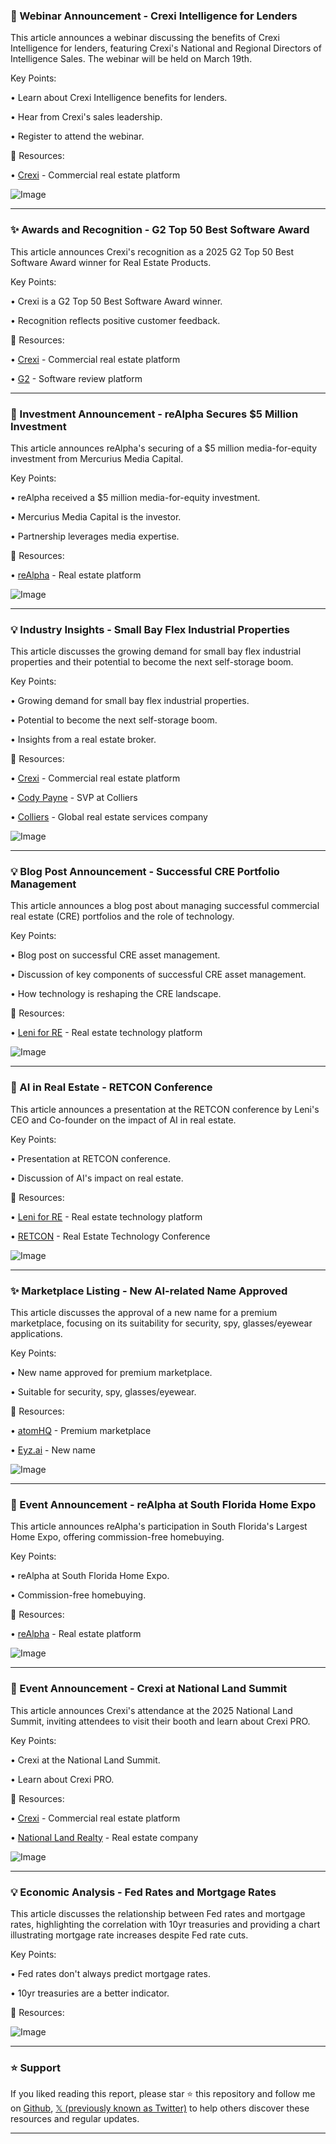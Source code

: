 ### 🤖 Webinar Announcement - Crexi Intelligence for Lenders

This article announces a webinar discussing the benefits of Crexi Intelligence for lenders, featuring Crexi's National and Regional Directors of Intelligence Sales.  The webinar will be held on March 19th.


Key Points:

• Learn about Crexi Intelligence benefits for lenders.

• Hear from Crexi's sales leadership.

• Register to attend the webinar.


🔗 Resources:

• [Crexi](https://x.com/CREXinc) - Commercial real estate platform

![Image](https://pbs.twimg.com/media/GltS71VWsAAJRjW?format=jpg&name=small)


---

### ✨ Awards and Recognition - G2 Top 50 Best Software Award

This article announces Crexi's recognition as a 2025 G2 Top 50 Best Software Award winner for Real Estate Products.


Key Points:

• Crexi is a G2 Top 50 Best Software Award winner.

• Recognition reflects positive customer feedback.


🔗 Resources:

• [Crexi](https://x.com/CREXinc) - Commercial real estate platform

• [G2](https://x.com/G2dotcom) - Software review platform


---

### 🚀 Investment Announcement - reAlpha Secures $5 Million Investment

This article announces reAlpha's securing of a $5 million media-for-equity investment from Mercurius Media Capital.


Key Points:

• reAlpha received a $5 million media-for-equity investment.

• Mercurius Media Capital is the investor.

• Partnership leverages media expertise.


🔗 Resources:

• [reAlpha](https://x.com/reAlpha) - Real estate platform

![Image](https://pbs.twimg.com/media/Glre5vmWUAAgLag?format=jpg&name=small)


---

### 💡 Industry Insights - Small Bay Flex Industrial Properties

This article discusses the growing demand for small bay flex industrial properties and their potential to become the next self-storage boom.


Key Points:

• Growing demand for small bay flex industrial properties.

• Potential to become the next self-storage boom.

• Insights from a real estate broker.


🔗 Resources:

• [Crexi](https://x.com/CREXinc) - Commercial real estate platform

• [Cody Payne](https://x.com/tx_investments) - SVP at Colliers

• [Colliers](https://x.com/Colliers) - Global real estate services company


![Image](https://pbs.twimg.com/media/GkK_P-EXsAASbMn.jpg)


---

### 💡 Blog Post Announcement - Successful CRE Portfolio Management

This article announces a blog post about managing successful commercial real estate (CRE) portfolios and the role of technology.


Key Points:

• Blog post on successful CRE asset management.

• Discussion of key components of successful CRE asset management.

• How technology is reshaping the CRE landscape.


🔗 Resources:

• [Leni for RE](https://x.com/Leni_for_RE) - Real estate technology platform

![Image](https://pbs.twimg.com/media/GkKohoUXIAAHAr_?format=jpg&name=small)


---

### 🤖 AI in Real Estate - RETCON Conference

This article announces a presentation at the RETCON conference by Leni's CEO and Co-founder on the impact of AI in real estate.


Key Points:

• Presentation at RETCON conference.

• Discussion of AI's impact on real estate.


🔗 Resources:

• [Leni for RE](https://x.com/Leni_for_RE) - Real estate technology platform

• [RETCON](https://x.com/retcon) - Real Estate Technology Conference


![Image](https://pbs.twimg.com/media/GkKoBqSXYAAJE3b?format=jpg&name=small)


---

### ✨ Marketplace Listing - New AI-related Name Approved

This article discusses the approval of a new name for a premium marketplace, focusing on its suitability for security, spy, glasses/eyewear applications.


Key Points:

• New name approved for premium marketplace.

• Suitable for security, spy, glasses/eyewear.


🔗 Resources:

• [atomHQ](https://x.com/atomHQ) - Premium marketplace

• [Eyz.ai](http://Eyz.ai) - New name


![Image](https://pbs.twimg.com/media/GiwD51PWYAAYNTQ?format=jpg&name=small)


---

### 🚀 Event Announcement - reAlpha at South Florida Home Expo

This article announces reAlpha's participation in South Florida's Largest Home Expo, offering commission-free homebuying.


Key Points:

• reAlpha at South Florida Home Expo.

• Commission-free homebuying.


🔗 Resources:

• [reAlpha](https://x.com/reAlpha) - Real estate platform

![Image](https://pbs.twimg.com/media/Gio8oynW0AA22QF?format=jpg&name=small)


---

### 🤖 Event Announcement - Crexi at National Land Summit

This article announces Crexi's attendance at the 2025 National Land Summit, inviting attendees to visit their booth and learn about Crexi PRO.


Key Points:

• Crexi at the National Land Summit.

• Learn about Crexi PRO.


🔗 Resources:

• [Crexi](https://x.com/CREXinc) - Commercial real estate platform

• [National Land Realty](https://x.com/NationalLandRlt) - Real estate company


![Image](https://pbs.twimg.com/media/GilN8RbbYAMtRRX?format=jpg&name=small)


---

### 💡 Economic Analysis - Fed Rates and Mortgage Rates

This article discusses the relationship between Fed rates and mortgage rates, highlighting the correlation with 10yr treasuries and providing a chart illustrating mortgage rate increases despite Fed rate cuts.


Key Points:

• Fed rates don't always predict mortgage rates.

• 10yr treasuries are a better indicator.


🔗 Resources:

![Image](https://pbs.twimg.com/media/Gik3AQDbYAA3vkQ?format=png&name=small)


---

### ⭐️ Support

If you liked reading this report, please star ⭐️ this repository and follow me on [Github](https://github.com/Drix10), [𝕏 (previously known as Twitter)](https://x.com/DRIX_10_) to help others discover these resources and regular updates.

---